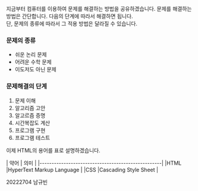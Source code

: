 지금부터 컴퓨터를 이용하여 문제를 해결하는 방법을 공유하겠습니다. 문제를 해결하는 방법은 간단합니다. 다음의 단계에 따라서 해결하면 됩니다.   
단, 문제의 종류에 따라서 그 적용 방법은 달라질 수 있습니다.

### 문제의 종류
   - 쉬운 논리 문제
   - 어려운 수학 문제
   - 이도저도 아닌 문제

### 문제해결의 단계
   1. 문제 이해
   2. 알고리즘 고안
   3. 알고르즘 증명
   4. 시간복잡도 계산
   5. 프로그램 구현
   6. 프로그램 테스트

이제 HTML의 용어를 표로 설명하겠습니다.

|    약어    |                  의미                 |
|---------------------------------------------------|
|HTML        |HyperText Markup Language             |
|CSS         |Cascading Style Sheet                 |

20222704 남규빈 
